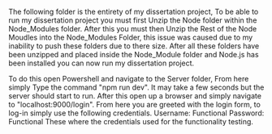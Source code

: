The following folder is the entirety of my dissertation project, To be able to run my dissertation project you must first Unzip the Node folder within the Node_Modules folder.
After this you must then Unzip the Rest of the Node Moudles into the Node_Modules Folder, this issue was caused due to my inability to push these folders due to there size.
After all these folders have been unzipped and placed inside the Node_Module folder and Node.js has been installed you can now run my dissertation project.

To do this open Powershell and navigate to the Server folder, From here simply Type the command "npm run dev".
It may take a few seconds but the server should start to run.
After this open up a browser and simply navigate to "localhost:9000/login".
From here you are greeted with the login form, to log-in simply use the following credentials.
  Username: Functional
  Password: Functional
These where the credentials used for the functionality testing. 
